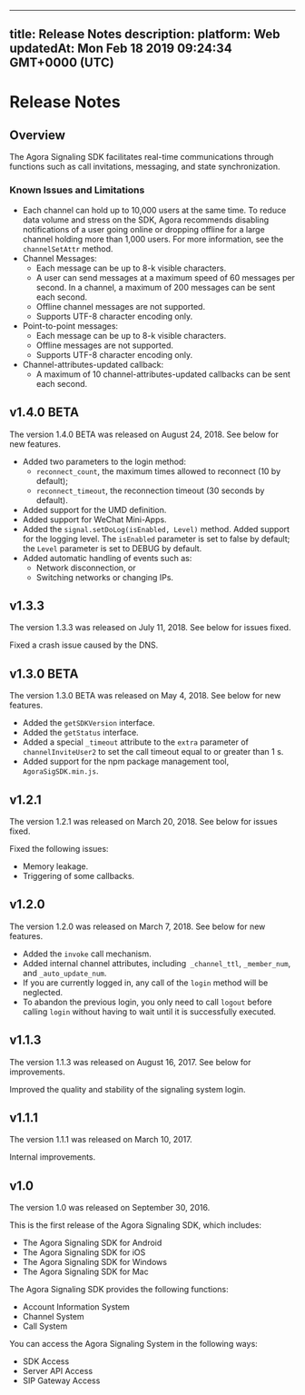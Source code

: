 
---
title: Release Notes
description: 
platform: Web
updatedAt: Mon Feb 18 2019 09:24:34 GMT+0000 (UTC)
---
# Release Notes
## Overview

The Agora Signaling SDK facilitates real-time communications through functions such as call invitations, messaging, and state synchronization.

### Known Issues and Limitations

-   Each channel can hold up to 10,000 users at the same time. To reduce data volume and stress on the SDK, Agora recommends disabling notifications of a user going online or dropping offline for a large channel holding more than 1,000 users. For more information, see the `channelSetAttr` method. 
-   Channel Messages:
    -   Each message can be up to 8-k visible characters.
    -   A user can send messages at a maximum speed of 60 messages per second. In a channel, a maximum of 200 messages can be sent each second. 
    -   Offline channel messages are not supported.
    -   Supports UTF-8 character encoding only.
-   Point-to-point messages:
    -   Each message can be up to 8-k visible characters.
    -   Offline messages are not supported.
    -   Supports UTF-8 character encoding only.
-   Channel-attributes-updated callback:
    -   A maximum of 10 channel-attributes-updated callbacks can be sent each second.


## v1.4.0 BETA

The version 1.4.0 BETA was released on August 24, 2018. See below for new features.

-   Added two parameters to the login method:
    -   <code>reconnect_count</code>, the maximum times allowed to reconnect (10 by default);
    -   <code>reconnect_timeout</code>, the reconnection timeout (30 seconds by default).
-   Added support for the UMD definition.
-   Added support for WeChat Mini-Apps.
-   Added the <code>signal.setDoLog(isEnabled, Level)</code> method. Added support for the logging level. The <code>isEnabled</code> parameter is set to false by default; the <code>Level</code> parameter is set to DEBUG by default.
-   Added automatic handling of events such as:
    -   Network disconnection, or
    -   Switching networks or changing IPs.


## v1.3.3

The version 1.3.3 was released on July 11, 2018. See below for issues fixed.

Fixed a crash issue caused by the DNS.

## v1.3.0 BETA

The version 1.3.0 BETA was released on May 4, 2018. See below for new features.

-   Added the <code>getSDKVersion</code> interface.
-   Added the <code>getStatus</code> interface.
-   Added a special <code>_timeout</code> attribute to the <code>extra</code> parameter of <code>channelInviteUser2</code> to set the call timeout equal to or greater than 1 s.
-   Added support for the npm package management tool, `AgoraSigSDK.min.js`.


## v1.2.1

The version 1.2.1 was released on March 20, 2018. See below for issues fixed.

Fixed the following issues:

-   Memory leakage.
-   Triggering of some callbacks.


## v1.2.0

The version 1.2.0 was released on March 7, 2018. See below for new features.

-   Added the <code>invoke</code> call mechanism.
-   Added internal channel attributes, including` _channel_ttl`, `_member_num`, and `_auto_update_num`.
-   If you are currently logged in, any call of the <code>login</code> method will be neglected.
-   To abandon the previous login, you only need to call <code>logout</code> before calling <code>login</code> without having to wait until it is successfully executed.


## v1.1.3

The version 1.1.3 was released on August 16, 2017. See below for improvements.

Improved the quality and stability of the signaling system login.

## v1.1.1

The version 1.1.1 was released on March 10, 2017.

Internal improvements.

## v1.0 

The version 1.0 was released on September 30, 2016.

This is the first release of the Agora Signaling SDK, which includes:

-   The Agora Signaling SDK for Android
-   The Agora Signaling SDK for iOS
-   The Agora Signaling SDK for Windows
-   The Agora Signaling SDK for Mac


The Agora Signaling SDK provides the following functions:

-   Account Information System
-   Channel System
-   Call System


You can access the Agora Signaling System in the following ways:

-   SDK Access
-   Server API Access
-   SIP Gateway Access




